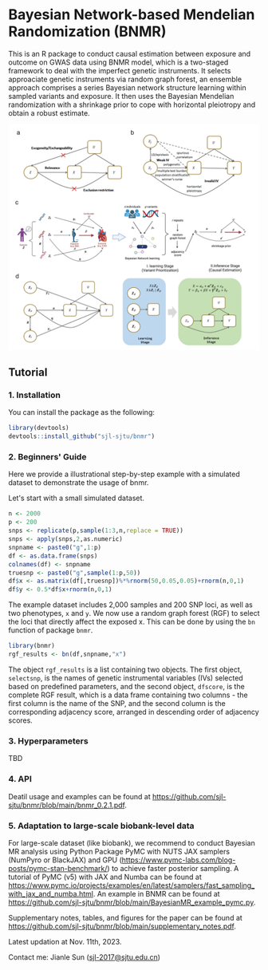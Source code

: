 # Bayesian Network-based Mendelian Randomization (BNMR)
This is an R package to conduct causal estimation between exposure and outcome on GWAS data using BNMR model, which is a two-staged framework to deal with the imperfect genetic instruments. It selects approaciate genetic instruments via random graph forest, an ensemble approach comprises a series Bayesian network structure learning within sampled variants and exposure. It then uses the Bayesian Mendelian randomization with a shrinkage prior to cope with horizontal pleiotropy and obtain a robust estimate. 

![image](https://github.com/sjl-sjtu/bnmr/blob/main/FIG/Fig1.jpg)

## Tutorial
### 1. Installation
You can install the package as the following:
```R
library(devtools)
devtools::install_github("sjl-sjtu/bnmr")
```
### 2. Beginners' Guide
Here we provide a illustrational step-by-step example with a simulated dataset to demonstrate the usage of bnmr.

Let's start with a small simulated dataset.
```R
n <- 2000
p <- 200
snps <- replicate(p,sample(1:3,n,replace = TRUE))
snps <- apply(snps,2,as.numeric)
snpname <- paste0("g",1:p)
df <- as.data.frame(snps)
colnames(df) <- snpname
truesnp <- paste0("g",sample(1:p,50))
df$x <- as.matrix(df[,truesnp])%*%rnorm(50,0.05,0.05)+rnorm(n,0,1)
df$y <- 0.5*df$x+rnorm(n,0,1)
```
The example dataset includes 2,000 samples and 200 SNP loci, as well as two phenotypes, `x` and `y`. We now use a random graph forest (RGF) to select the loci that directly affect the exposed x. This can be done by using the `bn` function of package `bnmr`.
```R
library(bnmr)
rgf_results <- bn(df,snpname,"x")
```

The object `rgf_results` is a list containing two objects. The first object, `selectsnp`, is the names of genetic instrumental variables (IVs) selected based on predefined parameters, and the second object, `dfscore`, is the complete RGF result, which is a data frame containing two columns - the first column is the name of the SNP, and the second column is the corresponding adjacency score, arranged in descending order of adjacency scores.

### 3. Hyperparameters
TBD

### 4. API
Deatil usage and examples can be found at https://github.com/sjl-sjtu/bnmr/blob/main/bnmr_0.2.1.pdf.

### 5. Adaptation to large-scale biobank-level data
For large-scale dataset (like biobank), we recommend to conduct Bayesian MR analysis using Python Package PyMC with NUTS JAX samplers (NumPyro or BlackJAX) and GPU (https://www.pymc-labs.com/blog-posts/pymc-stan-benchmark/) to achieve faster posterior sampling. A tutorial of PyMC (v5) with JAX and Numba can be found at https://www.pymc.io/projects/examples/en/latest/samplers/fast_sampling_with_jax_and_numba.html. An example in BNMR can be found at https://github.com/sjl-sjtu/bnmr/blob/main/BayesianMR_example_pymc.py.


Supplementary notes, tables, and figures for the paper can be found at https://github.com/sjl-sjtu/bnmr/blob/main/supplementary_notes.pdf.

Latest updation at Nov. 11th, 2023.

Contact me: Jianle Sun (sjl-2017@sjtu.edu.cn)
